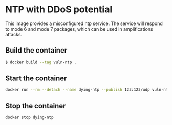 # NTP with DDoS potential

This image provides a misconfigured ntp service. The service will respond to
mode 6 and mode 7 packages, which can be used in amplifications attacks.

## Build the container

```sh
$ docker build --tag vuln-ntp .
```

## Start the container

```sh
docker run --rm --detach --name dying-ntp --publish 123:123/udp vuln-ntp:latest
```

## Stop the container

```sh
docker stop dying-ntp
```


